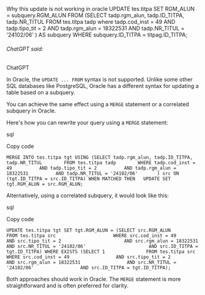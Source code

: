 Why this update is not working in oracle UPDATE tes.titpa SET RGM_ALUN = subquery.RGM_ALUN FROM (SELECT tadp.rgm_alun, tadp.ID_TITPA, tadp.NR_TITUL FROM tes.titpa tadp where tadp.cod_inst = 49 AND tadp.tipo_tit = 2 AND tadp.rgm_alun = 18322531 AND tadp.NR_TITUL = '24102/06' ) AS subquery WHERE subquery.ID_TITPA = titpag.ID_TITPA;

###### ChatGPT said:

ChatGPT

In Oracle, the `UPDATE ... FROM` syntax is not supported. Unlike some other SQL databases like PostgreSQL, Oracle has a different syntax for updating a table based on a subquery.

You can achieve the same effect using a `MERGE` statement or a correlated subquery in Oracle.

Here's how you can rewrite your query using a `MERGE` statement:

sql

Copy code

`MERGE INTO tes.titpa tgt USING (SELECT tadp.rgm_alun, tadp.ID_TITPA, tadp.NR_TITUL        FROM tes.titpa tadp        WHERE tadp.cod_inst = 49          AND tadp.tipo_tit = 2          AND tadp.rgm_alun = 18322531          AND tadp.NR_TITUL = '24102/06'       ) src ON (tgt.ID_TITPA = src.ID_TITPA) WHEN MATCHED THEN   UPDATE SET tgt.RGM_ALUN = src.RGM_ALUN;`

Alternatively, using a correlated subquery, it would look like this:

sql

Copy code

`UPDATE tes.titpa tgt SET tgt.RGM_ALUN = (SELECT src.RGM_ALUN                     FROM tes.titpa src                     WHERE src.cod_inst = 49                       AND src.tipo_tit = 2                       AND src.rgm_alun = 18322531                       AND src.NR_TITUL = '24102/06'                       AND src.ID_TITPA = tgt.ID_TITPA) WHERE EXISTS (SELECT 1               FROM tes.titpa src               WHERE src.cod_inst = 49                 AND src.tipo_tit = 2                 AND src.rgm_alun = 18322531                 AND src.NR_TITUL = '24102/06'                 AND src.ID_TITPA = tgt.ID_TITPA);`

Both approaches should work in Oracle. The `MERGE` statement is more straightforward and is often preferred for clarity.
